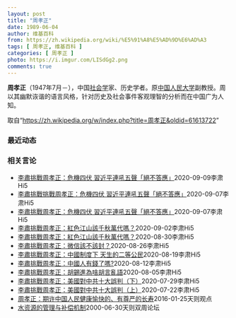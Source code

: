 ```yaml
---
layout: post
title: "周孝正"
date: 1989-06-04
author: 维基百科
from: https://zh.wikipedia.org/wiki/%E5%91%A8%E5%AD%9D%E6%AD%A3
tags: [ 周孝正, 维基百科 ]
categories: [ 周孝正 ]
photo: https://i.imgur.com/LISdGg2.png
comments: true
---
```

<div class="mw-parser-output">
<p><b>周孝正</b>（1947年7月<span class="useeditintro" title="Template:BLP editintro">－</span>），中国<a href="/wiki/%E7%A4%BE%E4%BC%9A%E5%AD%A6" title="社会学">社会学</a>家、历史学者。原<a href="/wiki/%E4%B8%AD%E5%9B%BD%E4%BA%BA%E6%B0%91%E5%A4%A7%E5%AD%A6" title="中国人民大学">中国人民大学</a>副教授。周以其幽默诙谐的语言风格，针对历史及社会事件客观理智的分析而在中国广为人知。
</p>
</div><noscript><img src="//zh.wikipedia.org/wiki/Special:CentralAutoLogin/start?type=1x1" alt="" title="" width="1" height="1" style="border: none; position: absolute;"></noscript>
<div class="printfooter">取自“<a dir="ltr" href="https://zh.wikipedia.org/w/index.php?title=周孝正&amp;oldid=61613722">https://zh.wikipedia.org/w/index.php?title=周孝正&amp;oldid=61613722</a>”</div><div id="recent-news"><h3>最近动态</h3><ul></ul></div><div id="open-opinion"><h3>相关言论</h3><ul><li><a href="https://nodebe4.github.io/opinion/2020-09-09/%E6%9D%8E%E8%82%85%E6%8C%91%E6%88%B0%E5%91%A8%E5%AD%9D%E6%AD%A3-%E5%8D%B1%E6%A9%9F%E5%9B%9B%E4%BC%8F-%E7%BF%92%E8%BF%91%E5%B9%B3%E9%80%A3%E5%90%BC%E4%BA%94%E8%81%B2-%E7%B5%95%E4%B8%8D%E7%AD%94%E6%87%89/" title="李肃Hi5">李肅挑戰周孝正：危機四伏 習近平連吼五聲「絕不答應」</a><time>2020-09-09</time><a class="tag">李肃Hi5</a></li>
<li><a href="https://nodebe4.github.io/opinion/2020-09-07/%E6%9D%8E%E8%82%85%E6%8C%91%E6%88%B0%E6%8C%91%E6%88%B0%E5%91%A8%E5%AD%9D%E6%AD%A3-%E5%8D%B1%E6%A9%9F%E5%9B%9B%E4%BC%8F-%E7%BF%92%E8%BF%91%E5%B9%B3%E9%80%A3%E5%90%BC%E4%BA%94%E8%81%B2-%E7%B5%95%E4%B8%8D%E7%AD%94%E6%87%89/" title="李肃Hi5">李肅挑戰挑戰周孝正：危機四伏 習近平連吼五聲「絕不答應」</a><time>2020-09-07</time><a class="tag">李肃Hi5</a></li>
<li><a href="https://nodebe4.github.io/opinion/2020-09-07/%E6%9D%8E%E8%82%85%E6%8C%91%E6%88%B0%E5%91%A8%E5%AD%9D%E6%AD%A3-%E5%8D%B1%E6%A9%9F%E5%9B%9B%E4%BC%8F-%E7%BF%92%E8%BF%91%E5%B9%B3%E9%80%A3%E5%90%BC%E4%BA%94%E8%81%B2-%E7%B5%95%E4%B8%8D%E7%AD%94%E6%87%89/" title="李肃Hi5">李肅挑戰周孝正：危機四伏 習近平連吼五聲「絕不答應」</a><time>2020-09-07</time><a class="tag">李肃Hi5</a></li>
<li><a href="https://nodebe4.github.io/opinion/2020-09-02/%E6%9D%8E%E8%82%85%E6%8C%91%E6%88%B0%E5%91%A8%E5%AD%9D%E6%AD%A3-%E7%B4%85%E8%89%B2%E6%B1%9F%E5%B1%B1%E8%A9%B2%E5%8D%83%E7%A7%8B%E8%90%AC%E4%BB%A3%E5%97%8E/" title="李肃Hi5">李肅挑戰周孝正：紅色江山該千秋萬代嗎？</a><time>2020-09-02</time><a class="tag">李肃Hi5</a></li>
<li><a href="https://nodebe4.github.io/opinion/2020-08-30/%E6%9D%8E%E8%82%85%E6%8C%91%E6%88%B0%E5%91%A8%E5%AD%9D%E6%AD%A3-%E7%B4%85%E8%89%B2%E6%B1%9F%E5%B1%B1%E8%A9%B2%E5%8D%83%E7%A7%8B%E8%90%AC%E4%BB%A3%E5%97%8E/" title="李肃Hi5">李肅挑戰周孝正：紅色江山該千秋萬代嗎？</a><time>2020-08-30</time><a class="tag">李肃Hi5</a></li>
<li><a href="https://nodebe4.github.io/opinion/2020-08-26/%E6%9D%8E%E8%82%85%E6%8C%91%E6%88%B0%E5%91%A8%E5%AD%9D%E6%AD%A3-%E5%BE%AE%E4%BF%A1%E8%A9%B2%E4%B8%8D%E8%A9%B2%E5%B0%81/" title="李肃Hi5">李肅挑戰周孝正：微信該不該封？</a><time>2020-08-26</time><a class="tag">李肃Hi5</a></li>
<li><a href="https://nodebe4.github.io/opinion/2020-08-19/%E6%9D%8E%E8%82%85%E6%8C%91%E6%88%B0%E5%91%A8%E5%AD%9D%E6%AD%A3-%E4%B8%AD%E5%9C%8B%E5%88%B6%E5%BA%A6%E4%B8%8B-%E5%A4%A9%E7%94%9F%E7%9A%84%E4%BA%8C%E7%AD%89%E5%85%AC%E6%B0%91/" title="李肃Hi5">李肅挑戰周孝正：中國制度下 天生的二等公民</a><time>2020-08-19</time><a class="tag">李肃Hi5</a></li>
<li><a href="https://nodebe4.github.io/opinion/2020-08-12/%E6%9D%8E%E8%82%85%E6%8C%91%E6%88%B0%E5%91%A8%E5%AD%9D%E6%AD%A3-%E4%B8%AD%E5%9C%8B%E4%BA%BA%E6%9C%89%E9%8C%A2%E4%BA%86%E5%97%8E/" title="李肃Hi5">李肅挑戰周孝正：中國人有錢了嗎?</a><time>2020-08-12</time><a class="tag">李肃Hi5</a></li>
<li><a href="https://nodebe4.github.io/opinion/2020-08-05/%E6%9D%8E%E8%82%85%E6%8C%91%E6%88%B0%E5%91%A8%E5%AD%9D%E6%AD%A3-%E8%83%A1%E9%8C%AB%E9%80%B2%E7%82%BA%E5%95%A5%E8%83%A1%E8%A8%80%E4%BA%82%E8%AA%9E/" title="李肃Hi5">李肅挑戰周孝正：胡錫進為啥胡言亂語</a><time>2020-08-05</time><a class="tag">李肃Hi5</a></li>
<li><a href="https://nodebe4.github.io/opinion/2020-07-29/%E6%9D%8E%E8%82%85%E6%8C%91%E6%88%B0%E5%91%A8%E5%AD%9D%E6%AD%A3-%E7%BE%8E%E5%9C%8B%E5%B0%8D%E4%B8%AD%E5%85%B1%E5%8D%81%E5%A4%A7%E8%AA%A4%E5%88%A4-%E4%B8%8B/" title="李肃Hi5">李肅挑戰周孝正：美國對中共十大誤判（下）</a><time>2020-07-29</time><a class="tag">李肃Hi5</a></li>
<li><a href="https://nodebe4.github.io/opinion/2020-07-22/%E6%9D%8E%E8%82%85%E6%8C%91%E6%88%B0%E5%91%A8%E5%AD%9D%E6%AD%A3-%E7%BE%8E%E5%9C%8B%E5%B0%8D%E4%B8%AD%E5%85%B1%E5%8D%81%E5%A4%A7%E8%AA%A4%E5%88%A4-%E4%B8%8A/" title="李肃Hi5">李肅挑戰周孝正：美國對中共十大誤判（上）</a><time>2020-07-22</time><a class="tag">李肃Hi5</a></li>
<li><a href="https://nodebe4.github.io/opinion/2016-01-25/%E5%91%A8%E5%AD%9D%E6%AD%A3-%E6%9C%9F%E8%AE%B8%E4%B8%AD%E5%9B%BD%E4%BA%BA%E6%B0%91%E5%81%A5%E5%BA%B7%E6%84%89%E5%BF%AB%E7%9A%84-%E6%9C%89%E5%B0%8A%E4%B8%A5%E7%9A%84%E9%95%BF%E5%AF%BF/" title="周孝正">周孝正：期许中国人民健康愉快的、有尊严的长寿</a><time>2016-01-25</time><a class="tag">天则观点</a></li>
<li><a href="https://nodebe4.github.io/opinion/2000-06-30/%E6%B0%B4%E8%B5%84%E6%BA%90%E7%9A%84%E7%AE%A1%E7%90%86%E4%B8%8E%E8%A1%A5%E5%81%BF%E6%9C%BA%E5%88%B6/" title="周孝正">水资源的管理与补偿机制</a><time>2000-06-30</time><a class="tag">天则双周论坛</a></li>
</ul></div>
